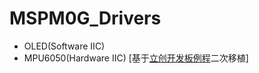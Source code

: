 # MSPM0G_Drivers

- OLED(Software IIC)
- MPU6050(Hardware IIC) [基于[立创开发板例程](https://wiki.lckfb.com/zh-hans/dmx/module/sensor/mpu6050-six-axis-sensor.html)二次移植]
